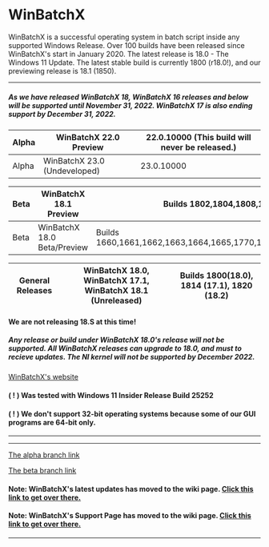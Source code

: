 # WinBatchX

WinBatchX is a successful operating system in batch script inside any supported Windows Release. Over 100 builds have been released since WinBatchX's start in January 2020. The latest release is 18.0 - The Windows 11 Update. The latest stable build is currently 1800 (r18.0!), and our previewing release is 18.1 (1850).

---
##### As we have released WinBatchX 18, WinBatchX 16 releases and below will be supported until November 31, 2022. WinBatchX 17 is also ending support by December 31, 2022.

Alpha | WinBatchX 22.0 Preview | 22.0.10000 (This build will never be released.)
-|-|-
Alpha | WinBatchX 23.0 (Undeveloped) | 23.0.10000

Beta | WinBatchX 18.1 Preview | Builds 1802,1804,1808,1810,1812
-|-|-
Beta | WinBatchX 18.0 Beta/Preview | Builds 1660,1661,1662,1663,1664,1665,1770,1772,1774,1776,1778,1780

General Releases | WinBatchX 18.0, WinBatchX 17.1, WinBatchX 18.1 (Unreleased) | Builds 1800(18.0), 1814 (17.1), 1820 (18.2)
-|-|-

#### We are not releasing 18.S at this time!

##### Any release or build under WinBatchX 18.0's release will not be supported. All WinBatchX releases can upgrade to 18.0, and must to recieve updates. The NI kernel will not be supported by December 2022.

[WinBatchX's website](https://sites.google.com/view/winbatchx/home)


#### ( ! ) Was tested with Windows 11 Insider Release Build 25252
#### ( ! ) We don't support 32-bit operating systems because some of our GUI programs are 64-bit only.

***


***

[The alpha branch link](https://github.com/bes-ptah/WinBatchX/tree/alpha)

[The beta branch link](https://github.com/bes-ptah/WinBatchX/tree/beta)

#### Note: WinBatchX's latest updates has moved to the wiki page. [Click this link to get over there.](https://github.com/bes-ptah/WinBatchX/wiki)

#### Note: WinBatchX's Support Page has moved to the wiki page. [Click this link to get over there.](https://github.com/bes-ptah/WinBatchX/wiki/Support-Page)






***







